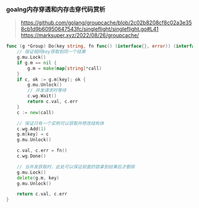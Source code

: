 ### goalng内存穿透和内存击穿代码赏析

> https://github.com/golang/groupcache/blob/2c02b8208cf8c02a3e358cb1d9b60950647543fc/singleflight/singleflight.go#L41
> https://marksuper.xyz/2022/08/26/groupcache/

```go
func (g *Group) Do(key string, fn func() (interface{}, error)) (interface{}, error) {
    // 保证相同key获取到同一个结果
	g.mu.Lock()
	if g.m == nil {
		g.m = make(map[string]*call)
	}
	if c, ok := g.m[key]; ok {
		g.mu.Unlock()
        // 并发请求时等待
		c.wg.Wait()
		return c.val, c.err
	}
	c := new(call)

    // 保证只有一个实例可以获取并修改结构体
	c.wg.Add(1)
	g.m[key] = c
	g.mu.Unlock()

	c.val, c.err = fn()
	c.wg.Done()

    // 当并发获取时，此处可以保证前面的锁拿到结果后才删除
	g.mu.Lock()
	delete(g.m, key)
	g.mu.Unlock()

	return c.val, c.err
}
```
